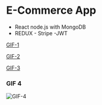 # E-Commerce App 

- React node.js with MongoDB
- REDUX - Stripe -JWT

[GIF-1](https://i.ibb.co/68bH1N8/222-min.gif)

[GIF-2](https://i.ibb.co/dQyMQp5/file2.gif)

[GIF-3](https://i.ibb.co/1LkDNqQ/file3.gif)

### GIF 4 
![GIF-4](https://i.ibb.co/920ZhS4/n5.gif)



